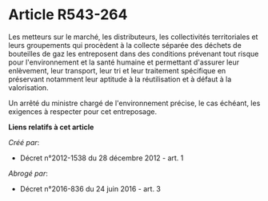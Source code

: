 # Article R543-264

Les metteurs sur le marché, les distributeurs, les collectivités territoriales et leurs groupements qui procèdent à la
collecte séparée des déchets de bouteilles de gaz les entreposent dans des conditions prévenant tout risque pour
l'environnement et la santé humaine et permettant d'assurer leur enlèvement, leur transport, leur tri et leur traitement
spécifique en préservant notamment leur aptitude à la réutilisation et à défaut à la valorisation.

Un arrêté du ministre chargé de l'environnement précise, le cas échéant, les exigences à respecter pour cet entreposage.

**Liens relatifs à cet article**

_Créé par_:

  - Décret n°2012-1538 du 28 décembre 2012 - art. 1

_Abrogé par_:

  - Décret n°2016-836 du 24 juin 2016 - art. 3
